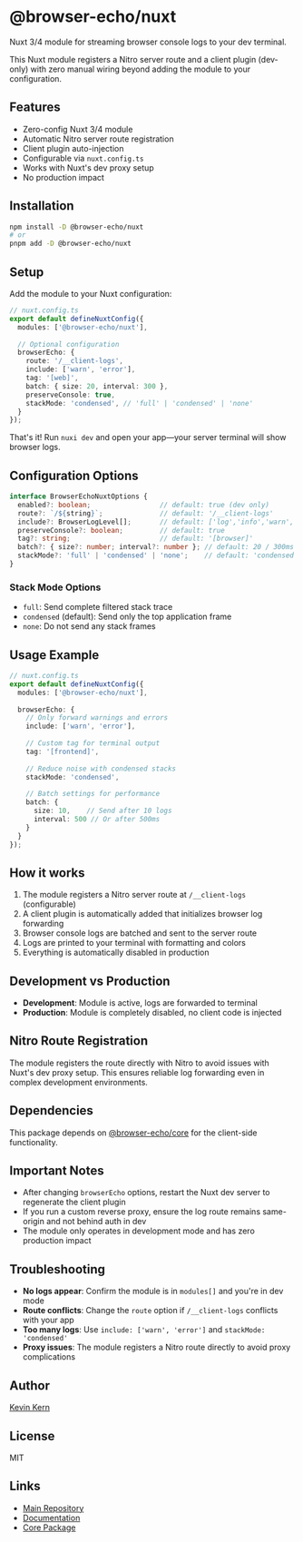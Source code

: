 # @browser-echo/nuxt

Nuxt 3/4 module for streaming browser console logs to your dev terminal.

This Nuxt module registers a Nitro server route and a client plugin (dev-only) with zero manual wiring beyond adding the module to your configuration.

## Features

- Zero-config Nuxt 3/4 module
- Automatic Nitro server route registration
- Client plugin auto-injection
- Configurable via `nuxt.config.ts`
- Works with Nuxt's dev proxy setup
- No production impact

## Installation

```bash
npm install -D @browser-echo/nuxt
# or
pnpm add -D @browser-echo/nuxt
```

## Setup

Add the module to your Nuxt configuration:

```ts
// nuxt.config.ts
export default defineNuxtConfig({
  modules: ['@browser-echo/nuxt'],
  
  // Optional configuration
  browserEcho: {
    route: '/__client-logs',
    include: ['warn', 'error'],
    tag: '[web]',
    batch: { size: 20, interval: 300 },
    preserveConsole: true,
    stackMode: 'condensed', // 'full' | 'condensed' | 'none'
  }
});
```

That's it! Run `nuxi dev` and open your app—your server terminal will show browser logs.

## Configuration Options

```ts
interface BrowserEchoNuxtOptions {
  enabled?: boolean;                 // default: true (dev only)
  route?: `/${string}`;              // default: '/__client-logs'
  include?: BrowserLogLevel[];       // default: ['log','info','warn','error','debug']
  preserveConsole?: boolean;         // default: true
  tag?: string;                      // default: '[browser]'
  batch?: { size?: number; interval?: number }; // default: 20 / 300ms
  stackMode?: 'full' | 'condensed' | 'none';    // default: 'condensed'
}
```

### Stack Mode Options

- `full`: Send complete filtered stack trace
- `condensed` (default): Send only the top application frame
- `none`: Do not send any stack frames

## Usage Example

```ts
// nuxt.config.ts
export default defineNuxtConfig({
  modules: ['@browser-echo/nuxt'],
  
  browserEcho: {
    // Only forward warnings and errors
    include: ['warn', 'error'],
    
    // Custom tag for terminal output
    tag: '[frontend]',
    
    // Reduce noise with condensed stacks
    stackMode: 'condensed',
    
    // Batch settings for performance
    batch: { 
      size: 10,    // Send after 10 logs
      interval: 500 // Or after 500ms
    }
  }
});
```

## How it works

1. The module registers a Nitro server route at `/__client-logs` (configurable)
2. A client plugin is automatically added that initializes browser log forwarding
3. Browser console logs are batched and sent to the server route
4. Logs are printed to your terminal with formatting and colors
5. Everything is automatically disabled in production

## Development vs Production

- **Development**: Module is active, logs are forwarded to terminal
- **Production**: Module is completely disabled, no client code is injected

## Nitro Route Registration

The module registers the route directly with Nitro to avoid issues with Nuxt's dev proxy setup. This ensures reliable log forwarding even in complex development environments.

## Dependencies

This package depends on [@browser-echo/core](https://github.com/instructa/browser-echo/tree/main/packages/core) for the client-side functionality.

## Important Notes

- After changing `browserEcho` options, restart the Nuxt dev server to regenerate the client plugin
- If you run a custom reverse proxy, ensure the log route remains same-origin and not behind auth in dev
- The module only operates in development mode and has zero production impact

## Troubleshooting

- **No logs appear**: Confirm the module is in `modules[]` and you're in dev mode
- **Route conflicts**: Change the `route` option if `/__client-logs` conflicts with your app
- **Too many logs**: Use `include: ['warn', 'error']` and `stackMode: 'condensed'`
- **Proxy issues**: The module registers a Nitro route directly to avoid proxy complications

## Author

[Kevin Kern](https://github.com/regenrek)

## License

MIT

## Links

- [Main Repository](https://github.com/instructa/browser-echo)
- [Documentation](https://github.com/instructa/browser-echo#readme)
- [Core Package](https://github.com/instructa/browser-echo/tree/main/packages/core)
